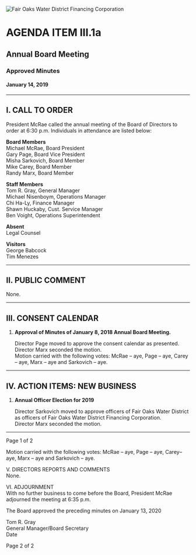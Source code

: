 <!-- Page 1 -->
![Fair Oaks Water District Financing Corporation](https://via.placeholder.com/768x993.png?text=Fair+Oaks+Water+District+Financing+Corporation)

# AGENDA ITEM III.1a
## Annual Board Meeting
### Approved Minutes
#### January 14, 2019

---

## I. CALL TO ORDER

President McRae called the annual meeting of the Board of Directors to order at 6:30 p.m. Individuals in attendance are listed below:

**Board Members**  
Michael McRae, Board President  
Gary Page, Board Vice President  
Misha Sarkovich, Board Member  
Mike Carey, Board Member  
Randy Marx, Board Member  

**Staff Members**  
Tom R. Gray, General Manager  
Michael Nisenboym, Operations Manager  
Chi Ha-Ly, Finance Manager  
Shawn Huckaby, Cust. Service Manager  
Ben Voight, Operations Superintendent  

**Absent**  
Legal Counsel  

**Visitors**  
George Babcock  
Tim Menezes  

---

## II. PUBLIC COMMENT

None.

---

## III. CONSENT CALENDAR

1. **Approval of Minutes of January 8, 2018 Annual Board Meeting.**

   Director Page moved to approve the consent calendar as presented.  
   Director Marx seconded the motion.  
   Motion carried with the following votes: McRae – aye, Page – aye, Carey – aye, Marx – aye and Sarkovich – aye.

---

## IV. ACTION ITEMS: NEW BUSINESS

1. **Annual Officer Election for 2019**

   Director Sarkovich moved to approve officers of Fair Oaks Water District as officers of Fair Oaks Water District Financing Corporation.  
   Director Marx seconded the motion.  

---

Page 1 of 2
<!-- Page 2 -->
Motion carried with the following votes: McRae – aye, Page – aye, Carey– aye, Marx – aye and Sarkovich – aye.

V. DIRECTORS REPORTS AND COMMENTS  
None.

VI. ADJOURNMENT  
With no further business to come before the Board, President McRae adjourned the meeting at 6:35 p.m.

The Board approved the preceding minutes on January 13, 2020

Tom R. Gray  
General Manager/Board Secretary  
Date  

Page 2 of 2
